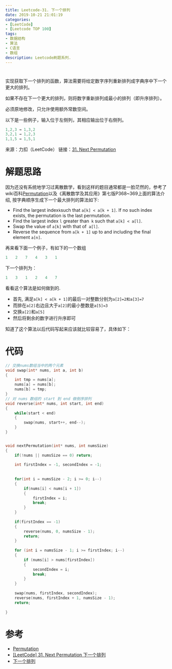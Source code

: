 ```yaml
---
title: Leetcode-31. 下一个排列
date: 2019-10-21 21:01:19
categories:
- [LeetCode]
- [Leetcode TOP 100]
tags:
- 数据结构
- 算法
- C语言
- 数组
description: Leetcode刷题系列.
---
```

# 

实现获取下一个排列的函数，算法需要将给定数字序列重新排列成字典序中下一个更大的排列。

如果不存在下一个更大的排列，则将数字重新排列成最小的排列（即升序排列）。

必须原地修改，只允许使用额外常数空间。

以下是一些例子，输入位于左侧列，其相应输出位于右侧列。

```c
1,2,3 → 1,3,2
3,2,1 → 1,2,3
1,1,5 → 1,5,1
```

来源：力扣（LeetCode）
链接：[31. Next Permutation](https://leetcode-cn.com/problems/next-permutation)

# 解题思路

因为还没有系统地学习过离散数学，看到这样的题目通常都是一脸茫然的，参考了wiki百科[Permutation](https://en.wikipedia.org/wiki/Permutation#Generation_in_lexicographic_order)以及《离散数学及其应用》第七版P368~369上面的算法介绍, 按字典顺序生成下一个最大排列的算法如下:

- Find the largest index` k `such that `a[k] < a[k + 1]`. If no such index exists, the permutation is the last permutation.
- Find the largest index `l` greater than` k` such that `a[k] < a[l]`.
- Swap the value of `a[k]` with that of` a[l]`.
- Reverse the sequence from `a[k + 1]` up to and including the final element `a[n]`.

再来看下面一个例子，有如下的一个数组
```c
1　　2　　7　　4　　3　　1
```
下一个排列为：
```c
1　　3　　1　　2　　4　　7
```

看看这个算法是如何做到的. 

- 首先, 满足`a[k] < a[k + 1]`的最后一对整数分别为`a[2]=2和a[3]=7`
- 而排在`a[2]`右边且大于`a[2]`的最小整数是`a[5]=3`
- 交换`a[2]`和`a[5]`
- 然后将剩余的数字进行升序即可

知道了这个算法以后代码写起来应该就比较容易了，具体如下：

# 代码

```c
// 交换nums数组当中的两个元素
void swap(int* nums, int a, int b)
{
    int tmp = nums[a];
    nums[a] = nums[b];
    nums[b] = tmp;
}
// 对 nums 数组的 start 到 end 做倒序排列
void reverse(int* nums, int start, int end) 
{
    while(start < end)
    {
        swap(nums, start++, end--);
    }
}


void nextPermutation(int* nums, int numsSize)
{
    if(!nums || numsSize == 0) return;
    
    int firstIndex = -1, secondIndex = -1;
    
    
    for(int i = numsSize - 2; i >= 0; i--)
    {
        if(nums[i] < nums[i + 1])
        {
            firstIndex = i;
            break;
        }
    }
    
    if(firstIndex == -1)
    {
        reverse(nums, 0, numsSize - 1);
        return;
    }
    
    for (int i = numsSize - 1; i >= firstIndex; i--) 
    {
        if (nums[i] > nums[firstIndex]) 
        {
            secondIndex = i;
            break;
        }
    }
   
    swap(nums, firstIndex, secondIndex);
    reverse(nums, firstIndex + 1, numsSize - 1);
    return;
   
}
```

# 参考

- [Permutation](https://en.wikipedia.org/wiki/Permutation#Generation_in_lexicographic_order)
- [[LeetCode] 31. Next Permutation 下一个排列](https://www.cnblogs.com/grandyang/p/4428207.html)
- [下一个排列](https://leetcode-cn.com/problems/next-permutation/solution/xia-yi-ge-pai-lie-by-powcai/)